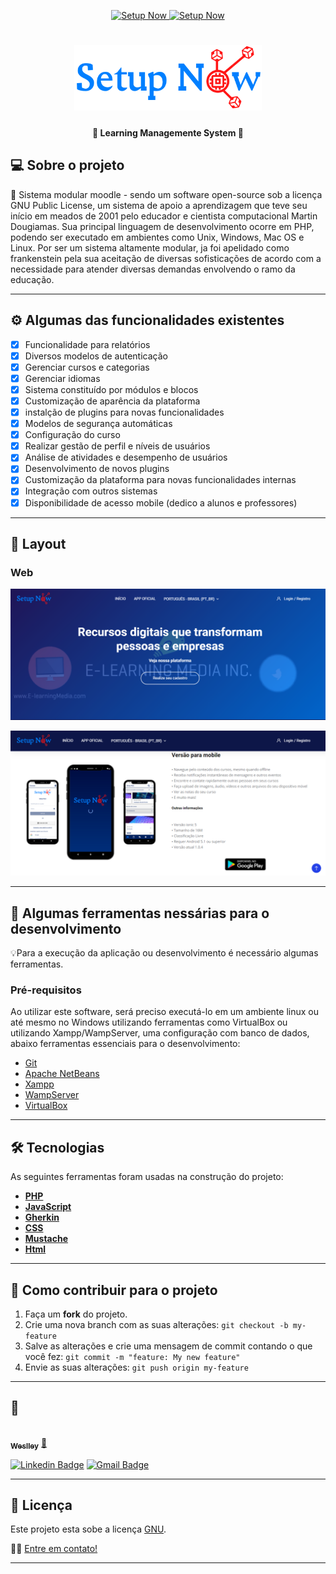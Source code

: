 <p align="center">
  <a href="http://lms.setupnow.com.br">
    <img alt="Setup Now" src="https://img.shields.io/badge/Feito%20por-Setup%20Now-%237519C1" target="_blank">
    <img alt="Setup Now" src="https://img.shields.io/badge/Acessar-%237519C1" target="_blank">
  </a>
 
</p>
<h1 align="center">
    <a href="https:/lms.setupnow.com.br" target="_blank">
    <img alt="Setup Now" title="#NextLevelWeek" src="./assets/logo_setupnow.png" width="300px"/>
    </a>
</h1>

<h4 align="center"> 
	🚧  Learning Managemente System 🚧
</h4>

## 💻 Sobre o projeto

🧭 Sistema modular moodle - sendo um software open-source sob a licença GNU Public License, um sistema de apoio a aprendizagem que teve seu início em meados de 2001 pelo educador e cientista computacional Martin Dougiamas. Sua principal linguagem de desenvolvimento ocorre em PHP, podendo ser executado em ambientes como Unix, Windows, Mac OS e Linux. Por ser um sistema altamente modular, ja foi apelidado como frankenstein pela sua aceitação de diversas sofisticações de acordo com a necessidade para atender diversas demandas envolvendo o ramo da educação.

---

## ⚙️ Algumas das funcionalidades existentes

- [x] Funcionalidade para relatórios
- [x] Diversos modelos de autenticação
- [x] Gerenciar cursos e categorias
- [x] Gerenciar idiomas
- [x] Sistema constituído por módulos e blocos
- [x] Customização de aparência da plataforma
- [x] instalção de plugins para novas funcionalidades
- [x] Modelos de segurança automáticas
- [x] Configuração do curso
- [x] Realizar gestão de perfil e níveis de usuários
- [x] Análise de atividades e desempenho de usuários
- [x] Desenvolvimento de novos plugins
- [x] Customização da plataforma para novas funcionalidades internas
- [x] Integração com outros sistemas
- [x] Disponibilidade de acesso mobile (dedico a alunos e professores)

---

## 🎨 Layout

### Web

<p align="center" style="display: flex; align-items: flex-start; justify-content: center;">
<a href="https:/lms.setupnow.com.br" target="_blank">
  <img alt="NextLevelWeek" title="#Home Setup Now" src="./assets/home_lms_setupnow.PNG" width="700px">
</a>
</p>

<p align="center" style="display: flex; align-items: flex-start; justify-content: center;">
<a href="https:/lms.setupnow.com.br" target="_blank">
  <img alt="NextLevelWeek" title="#Home Setup Now" src="./assets/scroll_lms_setupnow.PNG" width="700px">
	</a>
</p>

---

## 🚀 Algumas ferramentas nessárias para o desenvolvimento

💡Para a execução da aplicação ou desenvolvimento é necessário algumas ferramentas.

### Pré-requisitos

Ao utilizar este software, será preciso executá-lo em um ambiente linux ou até mesmo no Windows utilizando ferramentas como VirtualBox ou utilizando Xampp/WampServer, uma configuração com banco de dados, abaixo ferramentas essenciais para o desenvolvimento:
- [Git](https://git-scm.com)
- [Apache NetBeans](https://netbeans.apache.org/download/index.html)
- [Xampp](https://www.apachefriends.org/pt_br/index.html)
- [WampServer](https://www.wampserver.com/en/)
- [VirtualBox](https://www.virtualbox.org/)

---

## 🛠 Tecnologias

As seguintes ferramentas foram usadas na construção do projeto:

- **[PHP](https://www.php.net/manual/pt_BR/intro-whatis.php)**
- **[JavaScript](https://developer.mozilla.org/pt-BR/docs/Web/JavaScript/Guide)**
- **[Gherkin](https://cucumber.io/docs/gherkin/)**
- **[CSS](https://developer.mozilla.org/pt-BR/docs/Web/CSS)**
- **[Mustache](https://mustache.github.io/)**
- **[Html](https://developer.mozilla.org/pt-BR/docs/Web/HTML)**

---

## 💪 Como contribuir para o projeto

1. Faça um **fork** do projeto.
2. Crie uma nova branch com as suas alterações: `git checkout -b my-feature`
3. Salve as alterações e crie uma mensagem de commit contando o que você fez: `git commit -m "feature: My new feature"`
4. Envie as suas alterações: `git push origin my-feature`

---

## 🦸

<a href="https://setupnow.com.br/portfolio.html#portifolio">
 <img style="border-radius: 50%;" src="https://avatars.githubusercontent.com/u/54604241?s=460&u=ba776a23bd6504933937ebfc722ff9023c0abe29&v=4" width="100px;" alt=""/>
 <br />
 <sub><b>Weslley</b></sub></a> <a href="https://setupnow.com.br/portfolio.html#portifolio" title="Setup Now">🚀</a>
 <br />

[![Linkedin Badge](https://img.shields.io/badge/-Weslley-blue?style=flat-square&logo=Linkedin&logoColor=white&link=https://www.linkedin.com/in/weslley-bezerra-451576125/)](https://www.linkedin.com/in/weslley-bezerra-451576125/)
[![Gmail Badge](https://img.shields.io/badge/-weslleybezerra95@gmail.com-c14438?style=flat-square&logo=Gmail&logoColor=white&link=mailto:weslleybezerra95@gmail.com)](mailto:weslleybezerra95@gmail.com)

---

## 📝 Licença

Este projeto esta sobe a licença [GNU](https://github.com/Weslley95/lms_setupnow_3.11/blob/master/moodle/COPYING.txt).

👋🏽 [Entre em contato!](https://www.linkedin.com/in/weslley-bezerra-451576125/)

---
